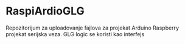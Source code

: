 # RaspiArdioGLG
Repozitorijum za uploadovanje fajlova za projekat Arduino Raspberry projekat serijska veza. GLG logic se koristi kao interfejs
